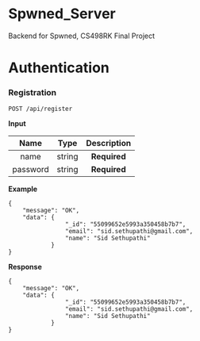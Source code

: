 # Spwned_Server
Backend for Spwned, CS498RK Final Project

Authentication
=============

### Registration
	
    POST /api/register
    

**Input**

|   Name   |  Type  | Description |
|:--------:|:------:|:-----------:|
|   name   | string |   **Required** |
| password | string |   **Required** |



**Example**

    {
        "message": "OK",
        "data": {
                    "_id": "55099652e5993a350458b7b7",
                    "email": "sid.sethupathi@gmail.com",
                    "name": "Sid Sethupathi"
                }
    }


**Response**


    {
        "message": "OK",
        "data": {
                    "_id": "55099652e5993a350458b7b7",
                    "email": "sid.sethupathi@gmail.com",
                    "name": "Sid Sethupathi"
                }
    }